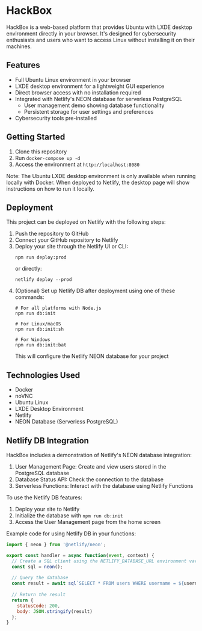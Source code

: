 # HackBox

HackBox is a web-based platform that provides Ubuntu with LXDE desktop environment directly in your browser. It's designed for cybersecurity enthusiasts and users who want to access Linux without installing it on their machines.

## Features

- Full Ubuntu Linux environment in your browser
- LXDE desktop environment for a lightweight GUI experience
- Direct browser access with no installation required
- Integrated with Netlify's NEON database for serverless PostgreSQL
  - User management demo showing database functionality
  - Persistent storage for user settings and preferences
- Cybersecurity tools pre-installed

## Getting Started

1. Clone this repository
2. Run `docker-compose up -d`
3. Access the environment at `http://localhost:8080`

Note: The Ubuntu LXDE desktop environment is only available when running locally with Docker. When deployed to Netlify, the desktop page will show instructions on how to run it locally.

## Deployment

This project can be deployed on Netlify with the following steps:

1. Push the repository to GitHub
2. Connect your GitHub repository to Netlify
3. Deploy your site through the Netlify UI or CLI:
   ```
   npm run deploy:prod
   ```
   or directly:
   ```
   netlify deploy --prod
   ```
4. (Optional) Set up Netlify DB after deployment using one of these commands:
   ```
   # For all platforms with Node.js
   npm run db:init
   
   # For Linux/macOS
   npm run db:init:sh
   
   # For Windows
   npm run db:init:bat
   ```
   This will configure the Netlify NEON database for your project

## Technologies Used

- Docker
- noVNC
- Ubuntu Linux
- LXDE Desktop Environment
- Netlify
- NEON Database (Serverless PostgreSQL)

## Netlify DB Integration

HackBox includes a demonstration of Netlify's NEON database integration:

1. User Management Page: Create and view users stored in the PostgreSQL database
2. Database Status API: Check the connection to the database
3. Serverless Functions: Interact with the database using Netlify Functions

To use the Netlify DB features:

1. Deploy your site to Netlify
2. Initialize the database with `npm run db:init`
3. Access the User Management page from the home screen

Example code for using Netlify DB in your functions:

```javascript
import { neon } from '@netlify/neon';

export const handler = async function(event, context) {
  // Create a SQL client using the NETLIFY_DATABASE_URL environment variable
  const sql = neon();
  
  // Query the database
  const result = await sql`SELECT * FROM users WHERE username = ${username}`;
  
  // Return the result
  return {
    statusCode: 200,
    body: JSON.stringify(result)
  };
}
```